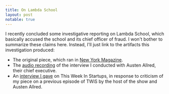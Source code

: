 ```yaml
---
title: On Lambda School
layout: post
notable: true
---
```


I recently concluded some investigative reporting on Lambda School, which basically accused the school and its chief officer of fraud. I won't bother to summarize these claims here. Instead, I'll just link to the artifacts this investigation produced:

* The original piece, which ran in [New York Magazine](https://nymag.com/intelligencer/2020/02/lambda-schools-job-placement-rate-is-lower-than-claimed.html).
* The [audio recording](https://soundcloud.com/vwoo/interview-with-austen-allred) of the interview I conducted with Austen Allred, their chief executive.
* An [interview I gave](https://www.youtube.com/watch?v=5hUT8VZNvm8) on This Week In Startups, in response to criticism of my piece on a previous episode of TWiS by the host of the show and Austen Allred.
